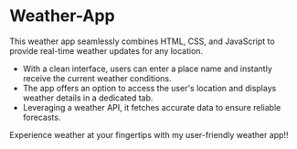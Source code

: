# Weather-App
This weather app seamlessly combines HTML, CSS, and JavaScript to provide real-time weather updates for any location. 
- With a clean interface, users can enter a place name and instantly receive the current weather conditions. 
- The app offers an option to access the user's location and displays weather details in a dedicated tab. 
- Leveraging a weather API, it fetches accurate data to ensure reliable forecasts.

Experience weather at your fingertips with my user-friendly weather app!!
